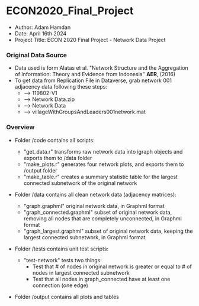 # ECON2020_Final_Project

- Author: Adam Hamdan
- Date: April 16th 2024
- Project Title: ECON 2020 Final Project - Network Data Project

### Original Data Source

- Data used is form Alatas et al. "Network Structure and the Aggregation of Information: Theory and Evidence from Indonesia" **AER**, (2016)
- To get data from Replication File in Dataverse, grab network 001 adjacency data following these steps:
  - --> 119802-V1
  - --> Network Data.zip
  - --> Network Data
  - --> villageWithGroupsAndLeaders001network.mat

### Overview

- Folder /code contains all scripts:
  - "get_data.r" transforms raw network data into igraph objects and exports them to /data folder
  - "make_plots.r" generates four network plots, and exports them to /output folder
  - "make_table.r" creates a summary statistic table for the largest connected subnetwork of the original network

- Folder /data contains all clean network data (adjacency matrices):
  - "graph.graphml" original network data, in Graphml format
  - "graph_connected.graphml" subset of original network data, removing all nodes that are completely unconnected, in Graphml format
  - "graph_largest.graphml" subset of original network data, keeping the largest connected subnetwork, in Graphml format

- Folder /tests contains unit test scripts:
  - "test-network" tests two things:
    - Test that # of nodes in original network is greater or equal to # of nodes in largest connected subnetwork
    - Test that all nodes in graph_connected have at least one connection (one edge)

- Folder /output contains all plots and tables

